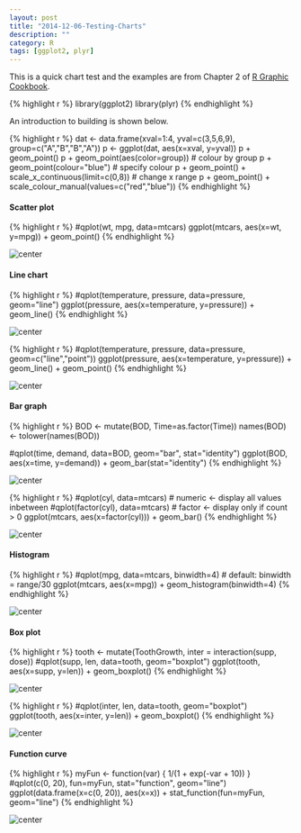 ```yaml
---
layout: post
title: "2014-12-06-Testing-Charts"
description: ""
category: R
tags: [ggplot2, plyr]
---
```

This is a quick chart test and the examples are from Chapter 2 of [R Graphic Cookbook](http://shop.oreilly.com/product/0636920023135.do).


{% highlight r %}
library(ggplot2)
library(plyr)
{% endhighlight %}

An introduction to building is shown below.


{% highlight r %}
dat <- data.frame(xval=1:4, yval=c(3,5,6,9), group=c("A","B","B","A"))
p <- ggplot(dat, aes(x=xval, y=yval))
p + geom_point()
p + geom_point(aes(color=group)) # colour by group
p + geom_point(colour="blue") # specify colour
p + geom_point() + scale_x_continuous(limit=c(0,8)) # change x range
p + geom_point() + scale_colour_manual(values=c("red","blue"))
{% endhighlight %}

#### Scatter plot


{% highlight r %}
#qplot(wt, mpg, data=mtcars)
ggplot(mtcars, aes(x=wt, y=mpg)) + geom_point()
{% endhighlight %}

![center](/figs/2014-12-06-Testing-Charts/scatter-1.png) 

#### Line chart


{% highlight r %}
#qplot(temperature, pressure, data=pressure, geom="line")
ggplot(pressure, aes(x=temperature, y=pressure)) + geom_line()
{% endhighlight %}

![center](/figs/2014-12-06-Testing-Charts/line1-1.png) 


{% highlight r %}
#qplot(temperature, pressure, data=pressure, geom=c("line","point"))
ggplot(pressure, aes(x=temperature, y=pressure)) + geom_line() + geom_point()
{% endhighlight %}

![center](/figs/2014-12-06-Testing-Charts/line2-1.png) 

#### Bar graph


{% highlight r %}
BOD <- mutate(BOD, Time=as.factor(Time))
names(BOD) <- tolower(names(BOD))

#qplot(time, demand, data=BOD, geom="bar", stat="identity")
ggplot(BOD, aes(x=time, y=demand)) + geom_bar(stat="identity")
{% endhighlight %}

![center](/figs/2014-12-06-Testing-Charts/bar1-1.png) 


{% highlight r %}
#qplot(cyl, data=mtcars) # numeric <- display all values inbetween
#qplot(factor(cyl), data=mtcars) # factor <- display only if count > 0
ggplot(mtcars, aes(x=factor(cyl))) + geom_bar()
{% endhighlight %}

![center](/figs/2014-12-06-Testing-Charts/bar2-1.png) 

#### Histogram


{% highlight r %}
#qplot(mpg, data=mtcars, binwidth=4) # default: binwidth = range/30
ggplot(mtcars, aes(x=mpg)) + geom_histogram(binwidth=4)
{% endhighlight %}

![center](/figs/2014-12-06-Testing-Charts/histogram-1.png) 

#### Box plot


{% highlight r %}
tooth <- mutate(ToothGrowth, inter = interaction(supp, dose))
#qplot(supp, len, data=tooth, geom="boxplot")
ggplot(tooth, aes(x=supp, y=len)) + geom_boxplot()
{% endhighlight %}

![center](/figs/2014-12-06-Testing-Charts/box1-1.png) 


{% highlight r %}
#qplot(inter, len, data=tooth, geom="boxplot")
ggplot(tooth, aes(x=inter, y=len)) + geom_boxplot()
{% endhighlight %}

![center](/figs/2014-12-06-Testing-Charts/box2-1.png) 

#### Function curve


{% highlight r %}
myFun <- function(var) { 1/(1 + exp(-var + 10)) }
#qplot(c(0, 20), fun=myFun, stat="function", geom="line")
ggplot(data.frame(x=c(0, 20)), aes(x=x)) + stat_function(fun=myFun, geom="line")
{% endhighlight %}

![center](/figs/2014-12-06-Testing-Charts/function-1.png) 
